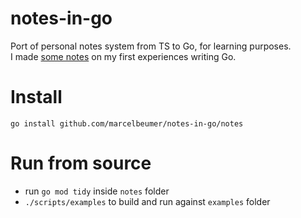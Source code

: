 # notes-in-go

Port of personal notes system from TS to Go, for learning purposes.  
I made [some notes](./about_go.md) on my first experiences writing Go.

# Install

```
go install github.com/marcelbeumer/notes-in-go/notes
```

# Run from source

- run `go mod tidy` inside `notes` folder
- `./scripts/examples` to build and run against `examples` folder
